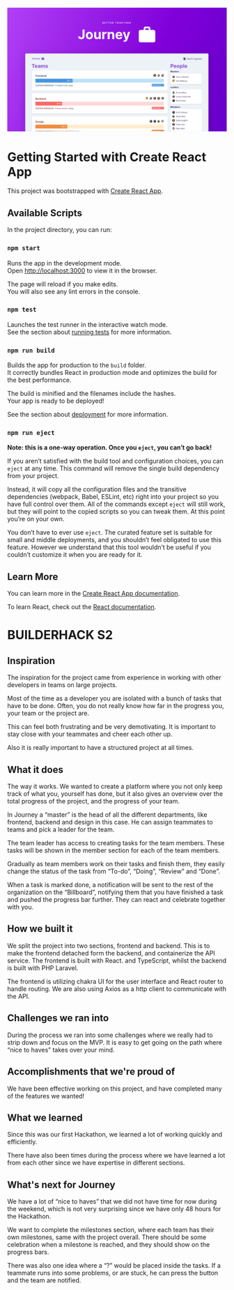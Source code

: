 ![alt text](https://github.com/Gait-AS/journey-app/blob/main/header.png)


# Getting Started with Create React App

This project was bootstrapped with [Create React App](https://github.com/facebook/create-react-app).

## Available Scripts

In the project directory, you can run:

### `npm start`

Runs the app in the development mode.\
Open [http://localhost:3000](http://localhost:3000) to view it in the browser.

The page will reload if you make edits.\
You will also see any lint errors in the console.

### `npm test`

Launches the test runner in the interactive watch mode.\
See the section about [running tests](https://facebook.github.io/create-react-app/docs/running-tests) for more information.

### `npm run build`

Builds the app for production to the `build` folder.\
It correctly bundles React in production mode and optimizes the build for the best performance.

The build is minified and the filenames include the hashes.\
Your app is ready to be deployed!

See the section about [deployment](https://facebook.github.io/create-react-app/docs/deployment) for more information.

### `npm run eject`

**Note: this is a one-way operation. Once you `eject`, you can’t go back!**

If you aren’t satisfied with the build tool and configuration choices, you can `eject` at any time. This command will remove the single build dependency from your project.

Instead, it will copy all the configuration files and the transitive dependencies (webpack, Babel, ESLint, etc) right into your project so you have full control over them. All of the commands except `eject` will still work, but they will point to the copied scripts so you can tweak them. At this point you’re on your own.

You don’t have to ever use `eject`. The curated feature set is suitable for small and middle deployments, and you shouldn’t feel obligated to use this feature. However we understand that this tool wouldn’t be useful if you couldn’t customize it when you are ready for it.

## Learn More

You can learn more in the [Create React App documentation](https://facebook.github.io/create-react-app/docs/getting-started).

To learn React, check out the [React documentation](https://reactjs.org/).


# BUILDERHACK S2

## Inspiration
The inspiration for the project came from experience in working with other developers in teams on large projects.

Most of the time as a developer you are isolated with a bunch of tasks that have to be done. Often, you do not really know how far in the progress you, your team or the project are. 

This can feel both frustrating and be very demotivating. It is important to stay close with your teammates and cheer each other up.

Also it is really important to have a structured project at all times.

## What it does
The way it works. We wanted to create a platform where you not only keep track of what you, yourself has done, but it also gives an overview over the total progress of the project, and the progress of your team.

In Journey a “master” is the head of all the different departments, like frontend, backend and design in this case. He can assign teammates to teams and pick a leader for the team.

The team leader has access to creating tasks for the team members. These tasks will be shown in the member section for each of the team members.

Gradually as team members work on their tasks and finish them, they easily change the status of the task from “To-do”, “Doing”, “Review” and “Done”. 

When a task is marked done, a notification will be sent to the rest of the organization on the “Billboard”, notifying them that you have finished a task and pushed the progress bar further. They can react and celebrate together with you.

## How we built it
We split the project into two sections, frontend and backend. This is to make the frontend detached form the backend, and containerize the API service. The frontend is built with React. and TypeScript, whilst the backend is built with PHP Laravel.

The frontend is utilizing chakra UI for the user interface and React router to handle routing. We are also using Axios as a http client to communicate with the API. 

## Challenges we ran into
During the process we ran into some challenges where we really had to strip down and focus on the MVP. It is easy to get going on the path where “nice to haves” takes over your mind.

## Accomplishments that we're proud of
We have been effective working on this project, and have completed many of the features we wanted!

## What we learned
Since this was our first Hackathon, we learned a lot of working quickly and efficiently. 

There have also been times during the process where we have learned a lot from each other since we have expertise in different sections. 


## What's next for Journey
We have a lot of “nice to haves” that we did not have time for now during the weekend, which is not very surprising since we have only 48 hours for the Hackathon. 

We want to complete the milestones section, where each team has their own milestones, same with the project overall. There should be some celebration when a milestone is reached, and they should show on the progress bars. 

There was also one idea where a “?” would be placed inside the tasks. If a teammate runs into some problems, or are stuck, he can press the button and the team are notified. 

